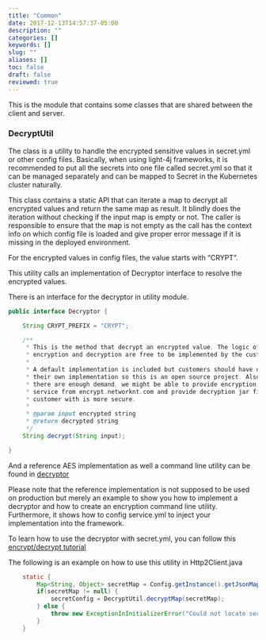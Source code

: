 ```yaml
---
title: "Common"
date: 2017-12-13T14:57:37-05:00
description: ""
categories: []
keywords: []
slug: ""
aliases: []
toc: false
draft: false
reviewed: true 
---
```


This is the module that contains some classes that are shared between the client and server.


### DecryptUtil

The class is a utility to handle the encrypted sensitive values in secret.yml or other config files. Basically, when using light-4j frameworks, it is recommended to put all the secrets into one file called secret.yml so that it can be managed separately and can be mapped to Secret in the Kubernetes cluster naturally.

This class contains a static API that can iterate a map to decrypt all encrypted values and return the same map as result. It blindly does the iteration without checking if the input map is empty or not. The caller is responsible to ensure that the map is not empty as the call has the context info on which config file is loaded and give proper error message if it is missing in the deployed environment.
 
For the encrypted values in config files, the value starts with “CRYPT”.

This utility calls an implementation of Decryptor interface to resolve the encrypted values. 

There is an interface for the decryptor in utility module. 

```java
public interface Decryptor {

    String CRYPT_PREFIX = "CRYPT";

    /**
     * This is the method that decrypt an encrypted value. The logic of
     * encryption and decryption are free to be implemented by the customer.
     *
     * A default implementation is included but customers should have done
     * their own implementation so this is an open source project. Also, if
     * there are enough demand, we might be able to provide encryption as
     * service from encrypt.networknt.com and provide decryption jar file per
     * customer with is more secure.
     *
     * @param input encrypted string
     * @return decrypted string
     */
    String decrypt(String input);

}

``` 

And a reference AES implementation as well a command line utility can be found in [decryptor][]
 
Please note that the reference implementation is not supposed to be used on production but merely an example to show you how to implement a decryptor and how to create an encryption command line utility. Furthermore, it shows how to config service.yml to inject your implementation into the framework.

To learn how to use the decryptor with secret.yml, you can follow this [encrypt/decrypt tutorial][] 

The following is an example on how to use this utility in Http2Client.java

```java
    static {
        Map<String, Object> secretMap = Config.getInstance().getJsonMapConfig(CONFIG_SECRET);
        if(secretMap != null) {
            secretConfig = DecryptUtil.decryptMap(secretMap);
        } else {
            throw new ExceptionInInitializerError("Could not locate secret.yml");
        }
    }
```

[decryptor]: /concern/descryptor/
[encrypt/decrypt tutorial]: /tutorial/security/encrypt-decrypt/
